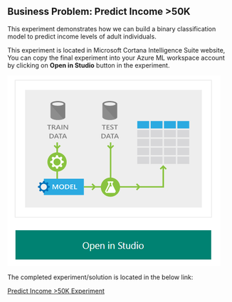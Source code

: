 
## Business Problem: Predict Income >50K 

This experiment demonstrates how we can build a binary classification model to predict income levels of adult individuals.

This experiment is located in Microsoft Cortana Intelligence Suite website, You can copy the final experiment into
your Azure ML workspace account by clicking on **Open in Studio** button in the experiment. 

![Open Studio button](/Images/OpenInStudio.PNG)

The completed experiment/solution is located in the below link:

[Predict Income >50K Experiment](https://gallery.cortanaintelligence.com/Experiment/Sample-5-Train-Test-Evaluate-for-Binary-Classification-Adult-Dataset-6) 


